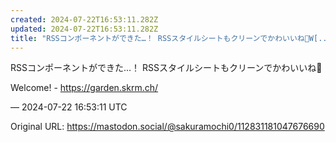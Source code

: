 ```yaml
---
created: 2024-07-22T16:53:11.282Z
updated: 2024-07-22T16:53:11.282Z
title: "RSSコンポーネントができた…！ RSSスタイルシートもクリーンでかわいいね💯W[...]"
---
```


<p>RSSコンポーネントができた…！ RSSスタイルシートもクリーンでかわいいね💯</p><p>Welcome! - <a href="https://garden.skrm.ch/" target="_blank" rel="nofollow noopener" translate="no"><span class="invisible">https://</span><span class="">garden.skrm.ch/</span><span class="invisible"></span></a></p>

&mdash; 2024-07-22 16:53:11 UTC

Original URL: https://mastodon.social/@sakuramochi0/112831181047676690
